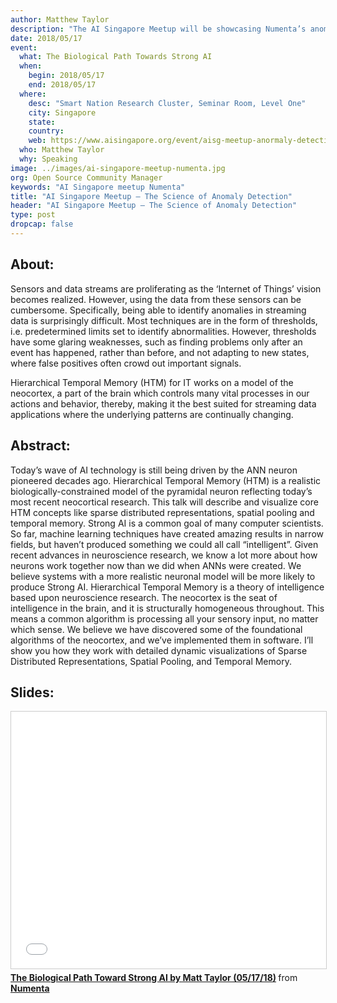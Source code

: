 ```yaml
---
author: Matthew Taylor
description: "The AI Singapore Meetup will be showcasing Numenta’s anomaly detection method that uses Hierarchical Temporal Memory (HTM) and differentiating it from traditional techniques that use thresholds or predetermined limits to identify anomalies."
date: 2018/05/17
event:
  what: The Biological Path Towards Strong AI
  when:
    begin: 2018/05/17
    end: 2018/05/17
  where:
    desc: "Smart Nation Research Cluster, Seminar Room, Level One"
    city: Singapore
    state:
    country:
    web: https://www.aisingapore.org/event/aisg-meetup-anormaly-detection/
  who: Matthew Taylor
  why: Speaking
image: ../images/ai-singapore-meetup-numenta.jpg
org: Open Source Community Manager
keywords: "AI Singapore meetup Numenta"
title: "AI Singapore Meetup – The Science of Anomaly Detection"
header: "AI Singapore Meetup – The Science of Anomaly Detection"
type: post
dropcap: false
---
```


## About:

Sensors and data streams are proliferating as the ‘Internet of Things’ vision becomes realized. However, using the data from these sensors can be cumbersome. Specifically, being able to identify anomalies in streaming data is surprisingly difficult. Most techniques are in the form of thresholds, i.e. predetermined limits set to identify abnormalities. However, thresholds have some glaring weaknesses, such as finding problems only after an event has happened, rather than before, and not adapting to new states, where false positives often crowd out important signals.

Hierarchical Temporal Memory (HTM) for IT works on a model of the neocortex, a part of the brain which controls many vital processes in our actions and behavior, thereby, making it the best suited for streaming data applications where the underlying patterns are continually changing.

## Abstract:

Today’s wave of AI technology is still being driven by the ANN neuron pioneered decades ago. Hierarchical Temporal Memory (HTM) is a realistic biologically-constrained model of the pyramidal neuron reflecting today’s most recent neocortical research. This talk will describe and visualize core HTM concepts like sparse distributed representations, spatial pooling and temporal memory. Strong AI is a common goal of many computer scientists. So far, machine learning techniques have created amazing results in narrow fields, but haven’t produced something we could all call “intelligent”. Given recent advances in neuroscience research, we know a lot more about how neurons work together now than we did when ANNs were created. We believe systems with a more realistic neuronal model will be more likely to produce Strong AI. Hierarchical Temporal Memory is a theory of intelligence based upon neuroscience research. The neocortex is the seat of intelligence in the brain, and it is structurally homogeneous throughout. This means a common algorithm is processing all your sensory input, no matter which sense. We believe we have discovered some of the foundational algorithms of the neocortex, and we’ve implemented them in software. I’ll show you how they work with detailed dynamic visualizations of Sparse Distributed Representations, Spatial Pooling, and Temporal Memory.

## Slides:

<iframe src="//www.slideshare.net/slideshow/embed_code/key/sZkwmwx22wmVHx" width="504" height="411" frameborder="0" marginwidth="0" marginheight="0" scrolling="no" style="border:1px solid #CCC; border-width:1px; margin-bottom:5px; max-width: 100%;" allowfullscreen> </iframe> <div style="margin-bottom:5px"> <strong> <a href="//www.slideshare.net/numenta/the-biological-path-toward-strong-ai-by-matt-taylor-051718-98301561" title="The Biological Path Toward Strong AI by Matt Taylor (05/17/18)" target="\_blank">The Biological Path Toward Strong AI by Matt Taylor (05/17/18)</a> </strong> from <strong><a href="https://www.slideshare.net/numenta" target="\_blank">Numenta</a></strong> </div>
